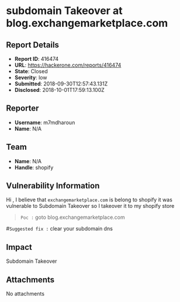 # subdomain Takeover at blog.exchangemarketplace.com 

## Report Details
- **Report ID**: 416474
- **URL**: https://hackerone.com/reports/416474
- **State**: Closed
- **Severity**: low
- **Submitted**: 2018-09-30T12:57:43.131Z
- **Disclosed**: 2018-10-01T17:59:13.100Z

## Reporter
- **Username**: m7mdharoun
- **Name**: N/A

## Team
- **Name**: N/A
- **Handle**: shopify

## Vulnerability Information
Hi ,
 I believe that `exchangemarketplace.com` is belong to shopify it was vulnerable to Subdomain Takeover 
so I takeover it to my shopify store 


>`Poc :` goto
blog.exchangemarketplace.com 


#`Suggested fix :` 
clear your subdomain dns

## Impact

Subdomain Takeover

## Attachments
No attachments

